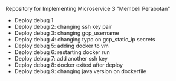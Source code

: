 Repository for Implementing Microservice 3 "Membeli Perabotan"
- Deploy debug 1
- Deploy debug 2: changing ssh key pair
- Deploy debug 3: changing gcp_username
- Deploy debug 4: changing typo on gcp_static_ip secrets
- Deploy debug 5: adding docker to vm
- Deploy debug 6: restarting docker run
- Deploy debug 7: add another ssh key
- Deploy debug 8: docker exited after deploy
- Deploy debug 9: changing java version on dockerfile